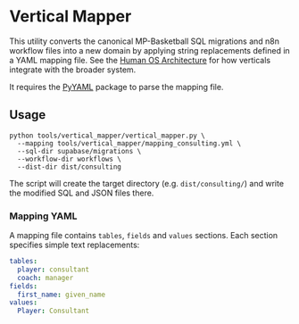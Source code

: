 # Vertical Mapper

This utility converts the canonical MP-Basketball SQL migrations and n8n workflow files
into a new domain by applying string replacements defined in a YAML mapping file.
See the [Human OS Architecture](../../Human_OS_Architecture.md) for how verticals integrate with the broader system.

It requires the [PyYAML](https://pyyaml.org/) package to parse the mapping file.

## Usage

```
python tools/vertical_mapper/vertical_mapper.py \
  --mapping tools/vertical_mapper/mapping_consulting.yml \
  --sql-dir supabase/migrations \
  --workflow-dir workflows \
  --dist-dir dist/consulting
```

The script will create the target directory (e.g. `dist/consulting/`) and write the
modified SQL and JSON files there.

### Mapping YAML

A mapping file contains `tables`, `fields` and `values` sections. Each section
specifies simple text replacements:

```yaml
tables:
  player: consultant
  coach: manager
fields:
  first_name: given_name
values:
  Player: Consultant
```
